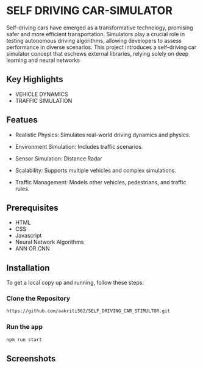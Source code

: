
# SELF DRIVING CAR-SIMULATOR

Self-driving cars have emerged as a transformative technology, promising safer and more
efficient transportation. Simulators play a crucial role in testing autonomous driving
algorithms, allowing developers to assess performance in diverse scenarios. This project
introduces a self-driving car simulator concept that eschews external libraries, relying
solely on deep learning and neural networks

## Key Highlights

- VEHICLE DYNAMICS
- TRAFFIC SIMULATION


## Featues

- Realistic Physics: Simulates real-world driving dynamics and physics.

- Environment Simulation: Includes traffic scenarios.

- Sensor Simulation: Distance Radar

- Scalability: Supports multiple vehicles and complex simulations.

- Traffic Management: Models other vehicles, pedestrians, and traffic rules.

## Prerequisites

- HTML
- CSS
- Javascript
- Neural Network Algorithms 
- ANN OR CNN




## Installation

To get a local copy up and running, follow these steps:

### Clone the Repository

```bash
https://github.com/aakriti562/SELF_DRIVING_CAR_STIMULTOR.git

```
### Run the app
```bash
npm run start 
```
## Screenshots



